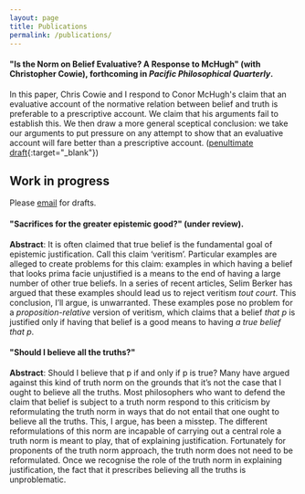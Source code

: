 ```yaml
---
layout: page
title: Publications
permalink: /publications/
---
```


#### "Is the Norm on Belief Evaluative? A Response to McHugh" (with Christopher Cowie), forthcoming in *Pacific Philosophical Quarterly*.

In this paper, Chris Cowie and I respond to Conor McHugh's claim that an evaluative account of the normative relation between belief and truth is preferable to a prescriptive account. We claim that his arguments fail to establish this. We then draw a more general sceptical conclusion: we take our arguments to put pressure on any attempt to show that an evaluative account will fare better than a prescriptive account. ([penultimate draft](/pdfs/is-the-norm-on-belief-evaluative.pdf){:target="_blank"})

## Work in progress

Please [email](mailto:{{site.email}}) for drafts.

#### "Sacrifices for the greater epistemic good?" (under review).

**Abstract**: It is often claimed that true belief is the fundamental goal of epistemic justification. Call this claim ‘veritism’. Particular examples are alleged to create problems for this claim: examples in which having a belief that looks prima facie unjustified is a means to the end of having a large number of other true beliefs. In a series of recent articles, Selim Berker has argued that these examples should lead us to reject veritism *tout court*. This conclusion, I’ll argue, is unwarranted. These examples pose no problem for a *proposition-relative* version of veritism, which claims that a belief *that p* is justified only if having that belief is a good means to having *a true belief that p*.

#### "Should I believe all the truths?"

**Abstract**: Should I believe that p if and only if p is true? Many have argued against this kind of truth norm on the grounds that it’s not the case that I ought to believe all the truths. Most philosophers who want to defend the claim that belief is subject to a truth norm respond to this criticism by reformulating the truth norm in ways that do not entail that one ought to believe all the truths. This, I argue, has been a misstep. The different reformulations of this norm are incapable of carrying out a central role a truth norm is meant to play, that of explaining justification. Fortunately for proponents of the truth norm approach, the truth norm does not need to be reformulated. Once we recognise the role of the truth norm in explaining justification, the fact that it prescribes believing all the truths is unproblematic.
